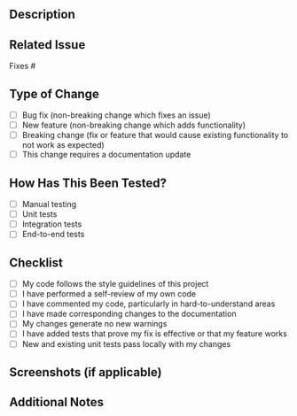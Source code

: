 ## Description
<!-- Provide a brief summary of your changes -->

## Related Issue
<!-- Link to the issue this PR resolves -->
Fixes #

## Type of Change
<!-- Mark with an 'x' all that apply -->
- [ ] Bug fix (non-breaking change which fixes an issue)
- [ ] New feature (non-breaking change which adds functionality)
- [ ] Breaking change (fix or feature that would cause existing functionality to not work as expected)
- [ ] This change requires a documentation update

## How Has This Been Tested?
<!-- Describe the tests you ran to verify your changes -->
- [ ] Manual testing
- [ ] Unit tests
- [ ] Integration tests
- [ ] End-to-end tests

## Checklist
<!-- Mark with an 'x' all that apply -->
- [ ] My code follows the style guidelines of this project
- [ ] I have performed a self-review of my own code
- [ ] I have commented my code, particularly in hard-to-understand areas
- [ ] I have made corresponding changes to the documentation
- [ ] My changes generate no new warnings
- [ ] I have added tests that prove my fix is effective or that my feature works
- [ ] New and existing unit tests pass locally with my changes

## Screenshots (if applicable)
<!-- Add screenshots here -->

## Additional Notes
<!-- Add any other context about the PR here -->